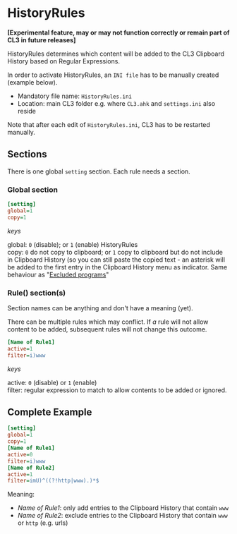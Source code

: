 ﻿# HistoryRules

__[Experimental feature, may or may not function correctly or remain part of CL3 in future releases]__

HistoryRules determines which content will be added to the CL3 Clipboard History based on Regular Expressions.  

In order to activate HistoryRules, an `INI file` has to be manually created (example below).

* Mandatory file name: `HistoryRules.ini`
* Location: main CL3 folder e.g. where `CL3.ahk` and `settings.ini` also reside

Note that after each edit of `HistoryRules.ini`, CL3 has to be restarted manually.

## Sections

There is one global `setting` section. Each rule needs a section.

### Global section

```ini
[setting]
global=1
copy=1
```

*keys* 

global: `0` (disable); or `1` (enable) HistoryRules  
copy: `0` do not copy to clipboard; or `1` copy to clipboard but do not include in Clipboard History (so you can still paste the copied text - an asterisk will be added to the first entry in the Clipboard History menu as indicator. Same behaviour as "[Excluded programs](https://github.com/hi5/CL3/blob/master/changelog.md#v199)"

### Rule() section(s)

Section names can be anything and don't have a meaning (yet).

There can be multiple rules which may conflict. If _a_ rule will not allow content to be added, subsequent rules will not change this outcome.

```ini
[Name of Rule1]
active=1
filter=i)www
```
*keys* 

active: `0` (disable) or `1` (enable)  
filter: regular expression to match to allow contents to be added or ignored.

## Complete Example

```ini
[setting]
global=1
copy=1
[Name of Rule1]
active=0
filter=i)www
[Name of Rule2]
active=1
filter=imU)^((?!http|www).)*$
```

Meaning:

* _Name of Rule1_: only add entries to the Clipboard History that contain `www`
* _Name of Rule2_: exclude entries to the Clipboard History that contain `www` or `http` (e.g. urls)
